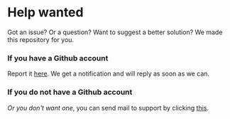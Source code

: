 # Help wanted
Got an issue? Or a question? Want to suggest a better solution? We made this repository for you.

### If you have a Github account

Report it [here](https://Github.com/BudjetGenix/help-wanted/issues/new). We get a notification and will reply as soon as we can.

### If you do not have a Github account

*Or you don't want one*, you can send mail to support by clicking [this](mailto:support@midka.dev).
